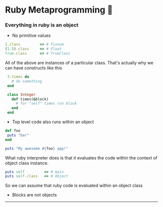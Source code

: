 # Ruby Metaprogramming :rocket:

### Everything in ruby is an object
* No primitive values
 ```ruby
1.class         => # Fixnum 
(1.5).class     => # Float
true.class      => # TrueClass
 ```
All of the above are instances of a particular class.
That's actually why we can have constructs like this
 ```ruby
  3.times do
    # do something
  end

  class Integer
    def times(&block)
      # for "self" times run block
    end
  end
 ```
 * Top level code also runs within an object
 ```ruby
 def foo
  puts "bar"
end

puts "My awesome #{foo} app!"
 ```
 What ruby interpreter does is that it evaluates the code within the context of object class instance.

 ```ruby
puts self         => # main
puts self.class   => # Object
 ```
 So we can assume that ruby code is evaluated within an object class
 
 * Blocks are not objects
 ---
